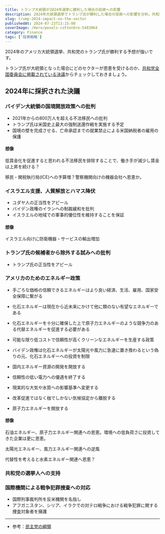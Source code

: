 ```yaml
---
title: トランプ大統領が2024年選挙に勝利した場合の投資への影響
description: 2024年大統領選挙でトランプ氏が勝利した場合の投資への影響を分析。共和党の決議からエネルギー政策(化石燃料・原子力推進、太陽光・風力逆風)、国境管理強化、イスラエル支援などセクター別影響を予想。
slug: trump-2024-impact-on-the-sector
publishedAt: 2024-07-23T13:15:00
coverImage: /Hero/pexels-cottonbro-5483064
category: Finance
tags: ['投資戦略']
---
```


2024年のアメリカ大統領選挙、共和党のトランプ氏が勝利する予想が強いです。

トランプ氏が大統領となった場合にどのセクターが恩恵を受けるのか、[共和党全国委員会に掲載されている決議](https://gop.com/rules-and-resolutions/)からチェックしておきましょう。

## 2024年に採択された決議

### バイデン大統領の国境開放政策への批判

- 2021年からの800万人を超える不法移民への批判
- トランプ氏は米国史上最大の強制送還作戦を実施する予定
- 国境の壁を完成させる、亡命承認までの就業禁止による米国納税者の雇用の保護

#### 想像

低賃金化を促進すると思われる不法移民を排除することで、働き手が減少し賃金は上昇を続ける？

移民・関税執行局(ICE)への予算増？警察機関向けの機器会社へ恩恵か。

### イスラエル支援、人質解放とハマス降伏

- ユダヤ人の正当性をアピール
- バイデン政権のイランへの制裁緩和を批判
- イスラエルの地域での軍事的優位性を維持することを保証

#### 想像

イスラエル向けに防衛機器・サービスの輸出増加

### トランプ氏の候補者から除外する試みへの批判

- トランプ氏の正当性をアピール

### アメリカのためのエネルギー政策

- 手ごろな価格の信頼できるエネルギーはより良い経済、生活、雇用、国家安全保障に繋がる
- 化石エネルギーは現在から近未来にかけて他に類のない有望なエネルギーである
- 化石エネルギーを十分に確保した上で原子力エネルギーのような競争力のある代替エネルギーを促進する必要がある
- 可能な限り低コストで信頼性が高くクリーンなエネルギーを生産する政策
- バイデン政権は化石エネルギーが太陽光や風力に急速に置き換わるという偽りの元、化石エネルギーへの投資を制限

- 国内エネルギー資源の開発を開放する
- 信頼性の低い電力への優遇を終了する
- 現実的な大気や水質への影響基準へ変更する
- 改革促進ではなく枷でしかない気候協定から離脱する
- 原子力エネルギーを開放する

#### 想像

石油エネルギー、原子力エネルギー関連への恩恵。環境への低負荷さに投資してきた企業は更に恩恵。

太陽光エネルギー、風力エネルギー関連への逆風

代替性を考えると水素エネルギー関連へ恩恵？

### 共和党の選挙人への支持

### 国際機関による戦争犯罪捜査への対応

- 国際刑事裁判所を反米機関を名指し
- アフガニスタン、シリア、イラクでの対テロ戦争における戦争犯罪に関する捜査対象者を擁護

---

- 参考：[民主党の綱領](https://democrats.org/where-we-stand/party-platform/)
